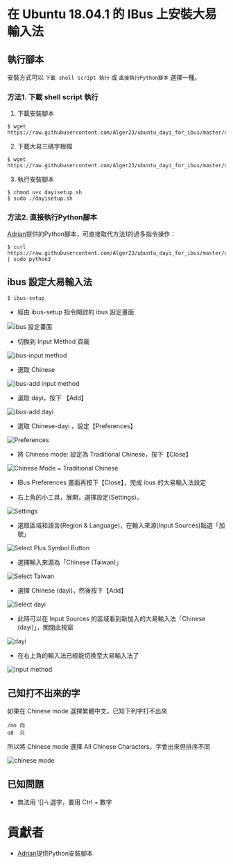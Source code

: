 
# 在 Ubuntu 18.04.1 的 IBus 上安裝大易輸入法

## 執行腳本

安裝方式可以 `下載 shell script 執行` 或 `直接執行Python腳本` 選擇一種。

  ### 方法1. 下載 shell script 執行

  1. 下載安裝腳本
  
  ```
  $ wget https://raw.githubusercontent.com/Alger23/ubuntu_dayi_for_ibus/master/dayisetup.sh
  ```

  2. 下載大易三碼字根檔
  
  ```
  $ wget https://raw.githubusercontent.com/Alger23/ubuntu_dayi_for_ibus/master/dayi3.cin
  ```

  3. 執行安裝腳本
  
  ```
  $ chmod u+x dayisetup.sh
  $ sudo ./dayisetup.sh
  ```

  ### 方法2. 直接執行Python腳本

  [Adrian](https://github.com/righthandabacus)提供的Python腳本，可直接取代方法1的過多指令操作：
  ```
  $ curl https://raw.githubusercontent.com/Alger23/ubuntu_dayi_for_ibus/master/dayisetup.sh | sudo python3
  ```


## ibus 設定大易輸入法

```
$ ibus-setup
```

* 經由 ibus-setup 指令開啟的 ibus 設定畫面

![ibus 設定畫面](images/dayi/010_ibus-setup.png)

* 切換到 Input Method 頁籤

![ibus-input method](images/dayi/020_ibus-setup-inputmethod.png)

* 選取 Chinese

![ibus-add input method](images/dayi/030_ibus-setup-addinputmethod.png)

* 選取 dayi，按下 【Add】

![ibus-add dayi](images/dayi/040_ibus-setup-selectdayi.png)

* 選取 Chinese-dayi ，設定【Preferences】

![Preferences](images/dayi/050_ibus-setup-inputmethoddayi.png)

* 將 Chinese mode: 設定為 Traditional Chinese，按下【Close】

![Chinese Mode = Traditional Chinese](images/dayi/060_ibus-setup-dayi-preferences.png)

* IBus Preferences 畫面再按下【Close】，完成 ibus 的大易輸入法設定

* 右上角的小工具，展開，選擇設定(Settings)。

![Settings](images/dayi/070_region-language-topright.png)

* 選取區域和語言(Region & Language)，在輸入來源(Input Sources)點選「加號」

![Select Plus Symbol Button](images/dayi/080_region-language-manage-language.png)

* 選擇輸入來源為「Chinese (Taiwan)」

![Select Taiwan](images/dayi/090_region-language-select-chinese-taiwan.png)

* 選擇 Chinese (dayi)，然後按下【Add】

![Select dayi](images/dayi/100_region-language-add-dayi.png)

* 此時可以在 Input Sources 的區域看到新加入的大易輸入法「Chinese (dayi)」，關閉此視窗

![dayi](images/dayi/110_region-language-close.png)

* 在右上角的輸入法已經能切換至大易輸入法了

![input method](images/dayi/120_region-language-dayi-done.png)


## 己知打不出來的字

如果在 Chinese mode 選擇繁體中文，已知下列字打不出來

```
/mo 向
o8  只
```

所以將 Chinese mode 選擇 All Chinese Characters，字會出來但排序不同

![chinese mode](images/dayi/130_ibus-chinese-mode.png)


## 已知問題

* 無法用 '[]-\ 選字，要用 Ctrl + 數字


# 貢獻者

* [Adrian](https://github.com/righthandabacus)提供Python安裝腳本
